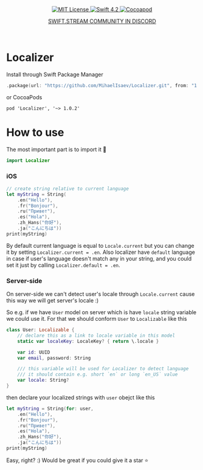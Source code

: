 <p align="center">
    <a href="LICENSE">
        <img src="https://img.shields.io/badge/license-MIT-brightgreen.svg" alt="MIT License">
    </a>
    <a href="https://swift.org">
        <img src="https://img.shields.io/badge/swift-4.2-brightgreen.svg" alt="Swift 4.2">
    </a>
    <a href="https://cocoapods.org/pods/Localizer-Plus">
        <img src="https://img.shields.io/cocoapods/v/Localizer.svg" alt="Cocoapod">
    </a>
</p>
<p align="center"><a href="https://discord.gg/q5wCPYv">SWIFT.STREAM COMMUNITY IN DISCORD</a></p>
<br>

# Localizer

Install through Swift Package Manager

```swift
.package(url: "https://github.com/MihaelIsaev/Localizer.git", from: "1.0.2")
```

or CocoaPods

```
pod 'Localizer', '~> 1.0.2'
```

# How to use

The most important part is to import it 🚀
```swift
import Localizer
```

### iOS

```swift
// create string relative to current language
let myString = String(
    .en("Hello"),
    .fr("Bonjour"),
    .ru("Привет"),
    .es("Hola"),
    .zh_Hans("你好"),
    .ja("こんにちは"))
print(myString)
```

By default current language is equal to `Locale.current` but you can change it by setting `Localizer.current = .en`.
Also localizer have `default` language in case if user's language doesn't match any in your string, and you could set it just by calling `Localizer.default = .en`.

### Server-side

On server-side we can't detect user's locale through `Locale.current` cause this way we will get server's locale :)

So e.g. if we have `User` model on server which is have `locale` string variable we could use it. For that we should conform `User` to `Localizable` like this

```swift
class User: Localizable {
    // declare this as a link to locale variable in this model
    static var localeKey: LocaleKey? { return \.locale }

    var id: UUID
    var email, password: String

    /// this variable will be used for Localizer to detect language
    /// it should contain e.g. short `en` or long `en_US` value
    var locale: String?
}
```
then declare your localized strings with `user` obejct like this
```swift
let myString = String(for: user,
    .en("Hello"),
    .fr("Bonjour"),
    .ru("Привет"),
    .es("Hola"),
    .zh_Hans("你好"),
    .ja("こんにちは"))
print(myString)
```

Easy, right? :) Would be great if you could give it a star ⭐️
